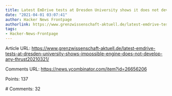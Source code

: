 ```yaml
---
title: Latest EmDrive tests at Dresden University shows it does not develop any thrust
date: "2021-04-01 03:07:41"
author: Hacker News Frontpage
authorlink: https://www.grenzwissenschaft-aktuell.de/latest-emdrive-tests-at-dresden-university-shows-impossible-engine-does-not-develop-any-thrust20210321/
tags:
- Hacker-News-Frontpage
---
```


<p>Article URL: <a href="https://www.grenzwissenschaft-aktuell.de/latest-emdrive-tests-at-dresden-university-shows-impossible-engine-does-not-develop-any-thrust20210321/">https://www.grenzwissenschaft-aktuell.de/latest-emdrive-tests-at-dresden-university-shows-impossible-engine-does-not-develop-any-thrust20210321/</a></p>
<p>Comments URL: <a href="https://news.ycombinator.com/item?id=26656206">https://news.ycombinator.com/item?id=26656206</a></p>
<p>Points: 137</p>
<p># Comments: 32</p>
